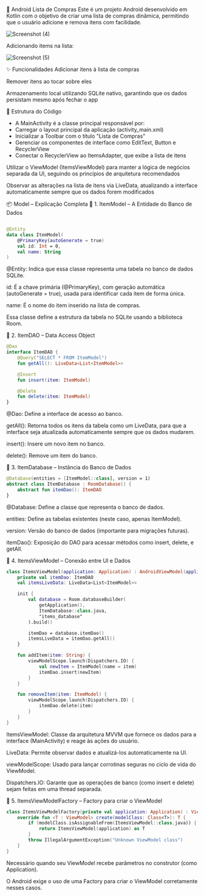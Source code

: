 🛒 Android Lista de Compras
Este é um projeto Android desenvolvido em Kotlin com o objetivo de criar uma lista de compras dinâmica, permitindo que o usuário adicione e remova itens com facilidade.

![Screenshot (4)](https://github.com/user-attachments/assets/c8faa1e3-2b76-4f60-952a-846a6e649ec0)

Adicionando items na lista:

![Screenshot (5)](https://github.com/user-attachments/assets/a95495fa-39df-414b-8067-14186f1b6f40)

✨ Funcionalidades
Adicionar itens à lista de compras

Remover itens ao tocar sobre eles

Armazenamento local utilizando SQLite nativo, garantindo que os dados persistam mesmo após fechar o app

🧠 Estrutura do Código

- A MainActivity é a classe principal responsável por:
- Carregar o layout principal da aplicação (activity_main.xml)
- Inicializar a Toolbar com o título "Lista de Compras"
- Gerenciar os componentes de interface como EditText, Button e RecyclerView
- Conectar o RecyclerView ao ItemsAdapter, que exibe a lista de itens

Utilizar o ViewModel (ItemsViewModel) para manter a lógica de negócios separada da UI, seguindo os princípios de arquitetura recomendados

Observar as alterações na lista de itens via LiveData, atualizando a interface automaticamente sempre que os dados forem modificados

📦 Model – Explicação Completa
🔹 1. ItemModel – A Entidade do Banco de Dados
```kotlin

@Entity
data class ItemModel(
    @PrimaryKey(autoGenerate = true)
    val id: Int = 0,
    val name: String
)

```

@Entity: Indica que essa classe representa uma tabela no banco de dados SQLite.

id: É a chave primária (@PrimaryKey), com geração automática (autoGenerate = true), usada para identificar cada item de forma única.

name: É o nome do item inserido na lista de compras.

Essa classe define a estrutura da tabela no SQLite usando a biblioteca Room.

🔹 2. ItemDAO – Data Access Object

```kotlin
@Dao
interface ItemDAO {
    @Query("SELECT * FROM ItemModel")
    fun getAll(): LiveData<List<ItemModel>>

    @Insert
    fun insert(item: ItemModel)

    @Delete
    fun delete(item: ItemModel)
}
```
@Dao: Define a interface de acesso ao banco.

getAll(): Retorna todos os itens da tabela como um LiveData, para que a interface seja atualizada automaticamente sempre que os dados mudarem.

insert(): Insere um novo item no banco.

delete(): Remove um item do banco.

🔹 3. ItemDatabase – Instância do Banco de Dados

```kotlin
@Database(entities = [ItemModel::class], version = 1)
abstract class ItemDatabase : RoomDatabase() {
    abstract fun itemDao(): ItemDAO
}
```

@Database: Define a classe que representa o banco de dados.

entities: Define as tabelas existentes (neste caso, apenas ItemModel).

version: Versão do banco de dados (importante para migrações futuras).

itemDao(): Exposição do DAO para acessar métodos como insert, delete, e getAll.

🔹 4. ItemsViewModel – Conexão entre UI e Dados

```kotlin
class ItemsViewModel(application: Application) : AndroidViewModel(application) {
    private val itemDao: ItemDAO
    val itemsLiveData: LiveData<List<ItemModel>>

    init {
        val database = Room.databaseBuilder(
            getApplication(),
            ItemDatabase::class.java,
            "items_database"
        ).build()

        itemDao = database.itemDao()
        itemsLiveData = itemDao.getAll()
    }

    fun addItem(item: String) {
        viewModelScope.launch(Dispatchers.IO) {
            val newItem = ItemModel(name = item)
            itemDao.insert(newItem)
        }
    }

    fun removeItem(item: ItemModel) {
        viewModelScope.launch(Dispatchers.IO) {
            itemDao.delete(item)
        }
    }
}

```

ItemsViewModel: Classe da arquitetura MVVM que fornece os dados para a interface (MainActivity) e reage às ações do usuário.

LiveData: Permite observar dados e atualizá-los automaticamente na UI.

viewModelScope: Usado para lançar corrotinas seguras no ciclo de vida do ViewModel.

Dispatchers.IO: Garante que as operações de banco (como insert e delete) sejam feitas em uma thread separada.


🔹 5. ItemsViewModelFactory – Factory para criar o ViewModel

```kotlin
class ItemsViewModelFactory(private val application: Application) : ViewModelProvider.Factory {
    override fun <T : ViewModel> create(modelClass: Class<T>): T {
        if (modelClass.isAssignableFrom(ItemsViewModel::class.java)) {
            return ItemsViewModel(application) as T
        }
        throw IllegalArgumentException("Unknown ViewModel class")
    }
}

```

Necessário quando seu ViewModel recebe parâmetros no construtor (como Application).

O Android exige o uso de uma Factory para criar o ViewModel corretamente nesses casos.

